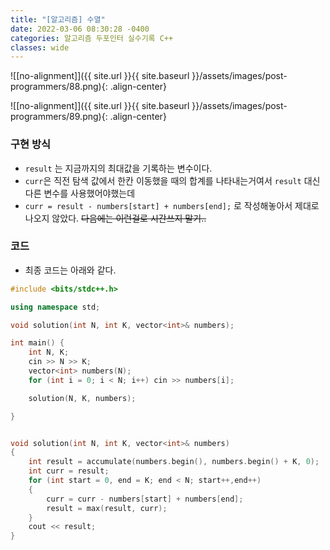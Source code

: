 ```yaml
---
title: "[알고리즘] 수열"
date: 2022-03-06 08:30:28 -0400
categories: 알고리즘 두포인터 실수기록 C++
classes: wide
---
```


![[no-alignment]]({{ site.url }}{{ site.baseurl }}/assets/images/post-programmers/88.png){: .align-center}

![[no-alignment]]({{ site.url }}{{ site.baseurl }}/assets/images/post-programmers/89.png){: .align-center}

### 구현 방식

- `result` 는 지금까지의 최대값을 기록하는 변수이다.
- `curr`은 직전 탐색 값에서 한칸 이동했을 때의 합계를 나타내는거여서 `result` 대신 다른 변수를 사용했어야했는데
- `curr = result - numbers[start] + numbers[end];` 로 작성해놓아서 제대로 나오지 않았다. ~~다음에는 이런걸로 시간쓰지 말기..~~



### 코드

- 최종 코드는 아래와 같다.

```cpp
#include <bits/stdc++.h>

using namespace std;

void solution(int N, int K, vector<int>& numbers);

int main() {
	int N, K;
	cin >> N >> K;
	vector<int> numbers(N);
	for (int i = 0; i < N; i++) cin >> numbers[i];

	solution(N, K, numbers);

}


void solution(int N, int K, vector<int>& numbers) 
{
	int result = accumulate(numbers.begin(), numbers.begin() + K, 0);
	int curr = result;
	for (int start = 0, end = K; end < N; start++,end++)
	{
		curr = curr - numbers[start] + numbers[end];
		result = max(result, curr);
	}
	cout << result;
}

```